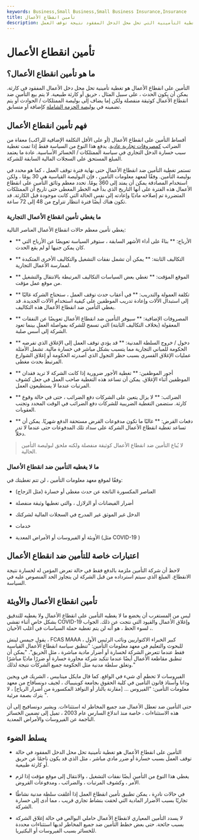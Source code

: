 ```yaml
---
keywords: Business,Small Business,Small Business Insurance,Insurance
title: تأمين انقطاع الأعمال
description: التأمين على انقطاع الأعمال هو أحد أشكال التغطية التأمينية التي تحل محل الدخل المفقود نتيجة توقف العمل.
---
```


# تأمين انقطاع الأعمال
## ما هو تأمين انقطاع الأعمال؟

التأمين على انقطاع الأعمال هو تغطية تأمينية تحل محل دخل الأعمال المفقود في كارثة. يمكن أن يكون الحدث ، على سبيل المثال ، حريق أو كارثة طبيعية. لا يتم بيع التأمين ضد انقطاع الأعمال كوثيقة منفصلة ولكن إما يضاف إلى بوليصة الممتلكات / الحوادث أو يتم تضمينه في [بوليصة الحزمة الشاملة](/comprehensive-insurance) كإضافة أو متسابق.

## فهم تأمين انقطاع الأعمال

أقساط التأمين على انقطاع الأعمال (أو على الأقل التكلفة الإضافية للراكب) معفاة من الضرائب [كمصروفات تجارية عادية](/businessexpenses). يدفع هذا النوع من السياسة فقط إذا تمت تغطية سبب خسارة الدخل التجاري في سياسة الممتلكات / الخسائر الأساسية. عادة ما يعتمد المبلغ المستحق على السجلات المالية السابقة للشركة.

تستمر تغطية التأمين ضد انقطاع الأعمال حتى نهاية فترة توقف العمل ، كما هو محدد في بوليصة التأمين. وفقًا لمعهد معلومات التأمين ، فإن البوليصة القياسية هي 30 يومًا ، ولكن استخدام المصادقة يمكن أن يمتد إلى 360 يومًا. تحدد معظم وثائق التأمين على انقطاع الأعمال هذه الفترة على أنها التاريخ الذي بدأ فيه الخطر المغطى حتى تاريخ أن الممتلكات المتضررة تم إصلاحه ماديًا وإعادته إلى نفس الحالة التي كانت موجودة قبل الكارثة. قد تكون هناك أيضًا فترة انتظار تتراوح من 48 إلى 72 ساعة.

### ما يغطي تأمين انقطاع الأعمال التجارية

يغطي تأمين معظم حالات انقطاع الأعمال العناصر التالية:

- ** الأرباح: ** بناءً على أداء الأشهر السابقة ، ستوفر السياسة تعويضًا عن الأرباح التي كان يمكن جنيها لو لم يقع الحدث.

- ** التكاليف الثابتة: ** يمكن أن تشمل نفقات التشغيل والتكاليف الأخرى المتكبدة لممارسة الأعمال التجارية.

- ** الموقع المؤقت: ** تغطي بعض السياسات التكاليف المرتبطة بالانتقال والتشغيل من موقع عمل مؤقت.

- ** تكلفة العمولة والتدريب: ** في أعقاب حدث توقف العمل ، ستحتاج الشركة غالبًا إلى استبدال الآلات وإعادة تدريب الموظفين على كيفية استخدام الآلات الجديدة. قد يغطي التأمين ضد انقطاع الأعمال هذه التكاليف.

- ** المصروفات الإضافية: ** سيوفر التأمين ضد انقطاع الأعمال تعويضًا عن النفقات المعقولة (بخلاف التكاليف الثابتة) التي تسمح للشركة بمواصلة العمل بينما تعود الشركة إلى أسس صلبة.

- ** دخول / خروج السلطة المدنية: ** قد يؤدي توقف العمل إلى الإغلاق الذي تفرضه الحكومة للمباني التجارية مما يتسبب بشكل مباشر في خسارة مالية. تشمل الأمثلة عمليات الإغلاق القسري بسبب حظر التجول الذي أصدرته الحكومة أو إغلاق الشوارع المرتبط بحدث مغطى.

- ** أجور الموظفين: ** تغطية الأجور ضرورية إذا كانت الشركة لا تريد فقدان الموظفين أثناء الإغلاق. يمكن أن تساعد هذه التغطية صاحب العمل في جعل كشوف المرتبات عندما لا يستطيعون العمل.

- ** الضرائب: ** لا يزال يتعين على الشركات دفع الضرائب ، حتى في حالة وقوع كارثة. ستضمن التغطية الضريبية للشركات دفع الضرائب في الوقت المحدد وتجنب العقوبات.

- ** دفعات القرض: ** غالبًا ما تكون مدفوعات القرض مستحقة الدفع شهريًا. يمكن أن تساعد تغطية انقطاع الأعمال الشركة على سداد تلك المدفوعات حتى عندما لا تدر دخلاً.

> لا يُباع التأمين ضد انقطاع الأعمال كوثيقة منفصلة ولكنه ملحق لبوليصة التأمين الحالية.

>

### ما لا يغطيه التأمين ضد انقطاع الأعمال

وفقًا لموقع معهد معلومات التأمين ، لن تتم تغطيتك في:

- العناصر المكسورة الناتجة عن حدث مغطى أو خسارة (مثل الزجاج)

- أضرار الفيضانات أو الزلازل ، والتي تغطيها وثيقة منفصلة

- الدخل غير الموثق غير المدرج في السجلات المالية لشركتك

- خدمات

- الأوبئة أو الفيروسات أو الأمراض المعدية (مثل COVID-19 )

## اعتبارات خاصة للتأمين ضد انقطاع الأعمال

لاحظ أن شركة التأمين ملزمة بالدفع فقط في حالة تعرض المؤمن له لخسارة نتيجة الانقطاع. المبلغ الذي سيتم استرداده من قبل الشركة لن يتجاوز الحد المنصوص عليه في السياسة.

## تأمين انقطاع الأعمال والأوبئة

ليس من المستغرب أن يخضع ما لا يغطيه التأمين على انقطاع الأعمال ولا يغطيه للتدقيق بشكل خاص أثناء تفشي COVID-19 وإغلاق الأعمال والقيود التي نتجت عن ذلك. الجواب ، لسوء الحظ ، هو أنه لن يتم تغطية حملة السياسات في أغلب الأحيان.

يقول جيمس لينش ، FCAS MAAA ، كبير الخبراء الاكتواريين ونائب الرئيس الأول للبحوث والتعليم في معهد معلومات التأمين: "تنطبق سياسة انقطاع الأعمال القياسية فقط عندما تتعرض الشركة لخسارة أو أضرار مادية مباشرة ، مثل الحريق". "يمكن أن تنطبق مقاطعة الأعمال أيضًا عندما تتكبد شركة مجاورة خسارة أو ضررًا ماديًا مباشرًا وتغلق سلطة مدنية مثل الحكومة جميع الشركات نتيجة لذلك."

الفيروسات لا تحطم أي شيء في الواقع. كما قال مايكل مينابيس ، الشريك في ويجين ودانا وأستاذ قانون التأمين في كلية الحقوق بجامعة كوينيبياك ، لجيف دونسافاج من معهد معلومات التأمين: "الفيروس ... [مقارنة بالنار أو النوافذ المكسورة من أضرار الرياح] ، لا يترك بصمة مرئية ".

حتى التأمين ضد تعطل الأعمال ضد جميع المخاطر له استثناءات. ويشير دونسافيج إلى أن هذه الاستثناءات ، خاصة منذ اندلاع السارس عام 2003 ، تميل إلى تضمين الخسائر الناجمة عن الفيروسات والأمراض المعدية.

## يسلط الضوء

- التأمين على انقطاع الأعمال هو تغطية تأمينية تحل محل الدخل المفقود في حالة توقف العمل بسبب خسارة أو ضرر مادي مباشر ، مثل الذي قد يكون ناجمًا عن حريق أو كارثة طبيعية.

- يغطي هذا النوع من التأمين أيضًا نفقات التشغيل ، والانتقال إلى موقع مؤقت إذا لزم الأمر ، وكشوف المرتبات ، والضرائب ، ومدفوعات القروض.

- في حالات نادرة ، يمكن تطبيق تأمين انقطاع العمل إذا أغلقت سلطة مدنية نشاطًا تجاريًا بسبب الأضرار المادية التي لحقت بنشاط تجاري قريب ، مما أدى إلى خسارة الشركة.

- لا يسدد التأمين المعياري لانقطاع الأعمال حاملي البوالص في حالة إغلاق الشركة بسبب جائحة. حتى بعض خطط التأمين ضد جميع المخاطر لديها استثناءات محددة للخسائر بسبب الفيروسات أو البكتيريا.

